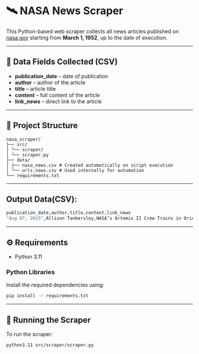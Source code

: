 # 🛰️ NASA News Scraper
This Python-based web scraper collects all news articles published on [nasa.gov](https://www.nasa.gov/news/recently-published/) starting from **March 1, 1952**, up to the date of execution.

---

## 📄 Data Fields Collected (CSV)
- **publication_date** – date of publication  
- **author** – author of the article  
- **title** – article title  
- **content** – full content of the article  
- **link_news** – direct link to the article  

---

## 📁 Project Structure
```text
nasa_scraper/
├── src/
│ └── scraper/
│ └── scraper.py
├── data/
│ ├── nasa_news.csv # Created automatically on script execution
│ └── urls_news.csv # Used internally for automation
└── requirements.txt
```

---

## Output Data(CSV):
```bash
publication_date,author,title,content,link_news                                                                                                                                                                                       
"Aug 07, 2025",Allison Tankersley,NASA’s Artemis II Crew Trains in Orion,"The Artemis II crew (from left to right) CSA (Canadian Space Agency) astronaut Jeremy Hansen, and NASA astronauts Christina Koch, Victor Glover, and Reid Wise       man don their Orion Crew Survival System Suits for a multi-day crew module training beginning July 31, 2025, at the agency’s Kennedy Space Center in Florida. Behind the crew, wearing clean room apparel, are members of the Artemis II        closeout crew. Testing included a suited crew test and crew equipment interface test, performing launch day and simulated orbital activities inside the Orion spacecraft. This series of tests marks the first time the crew entered th       eir spacecraft that will take them around the Moon and back to Earth while wearing their spacesuits. Image credit: NASA/Rad Sinyak",https://www.nasa.gov/image-article/nasas-artemis-ii-crew-trains-in-orion/
```

---

## ⚙️ Requirements
- Python 3.11

### Python Libraries
Install the required dependencies using:    
```bash
pip install -r requirements.txt
```
---

## 🚀 Running the Scraper
To run the scraper:
```bash
python3.11 src/scraper/scraper.py
```
